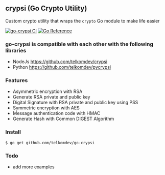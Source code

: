 ## crypsi (Go Crypto Utility)

Custom crypto utility that wraps the `crypto` Go module to make life easier

[![go-crypsi CI](https://github.com/telkomdev/go-crypsi/actions/workflows/ci.yml/badge.svg)](https://github.com/telkomdev/go-crypsi/actions/workflows/ci.yml)
[![Go Reference](https://pkg.go.dev/badge/github.com/telkomdev/go-crypsi.svg)](https://pkg.go.dev/github.com/telkomdev/go-crypsi)

### go-crypsi is compatible with each other with the following libraries
- NodeJs https://github.com/telkomdev/crypsi
- Python https://github.com/telkomdev/pycrypsi

### Features
- Asymmetric encryption with RSA
- Generate RSA private and public key
- Digital Signature with RSA private and public key using PSS
- Symmetric encryption with AES
- Message authentication code with HMAC
- Generate Hash with Common DIGEST Algorithm

### Install
```shell
$ go get github.com/telkomdev/go-crypsi
```

### Todo

- add more examples